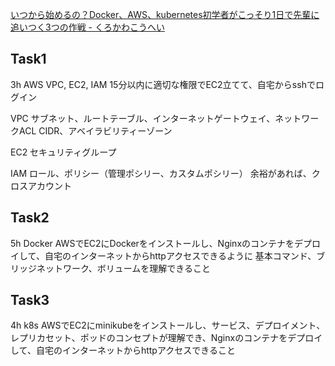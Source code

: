 [いつから始めるの？Docker、AWS、kubernetes初学者がこっそり1日で先輩に追いつく3つの作戦 - くろかわこうへい](https://www.youtube.com/watch?v=M4wXwx8qQOs)

## Task1
3h
AWS
VPC, EC2, IAM
15分以内に適切な権限でEC2立てて、自宅からsshでログイン

VPC
サブネット、ルートテーブル、インターネットゲートウェイ、ネットワークACL
CIDR、アベイラビリティーゾーン

EC2
セキュリティグループ

IAM
ロール、ポリシー（管理ポシリー、カスタムポシリー）
余裕があれば、クロスアカウント

## Task2
5h
Docker
AWSでEC2にDockerをインストールし、Nginxのコンテナをデプロイして、自宅のインターネットからhttpアクセスできるように
基本コマンド、ブリッジネットワーク、ボリュームを理解できること

## Task3
4h
k8s
AWSでEC2にminikubeをインストールし、サービス、デプロイメント、レプリカセット、ポッドのコンセプトが理解でき、Nginxのコンテナをデプロイして、自宅のインターネットからhttpアクセスできること
